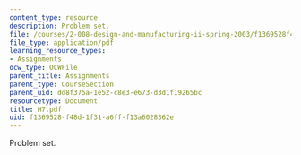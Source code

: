 ```yaml
---
content_type: resource
description: Problem set.
file: /courses/2-008-design-and-manufacturing-ii-spring-2003/f1369528f48d1f31a6fff13a6028362e_H7.pdf
file_type: application/pdf
learning_resource_types:
- Assignments
ocw_type: OCWFile
parent_title: Assignments
parent_type: CourseSection
parent_uid: dd8f375a-1e52-c8e3-e673-d3d1f19265bc
resourcetype: Document
title: H7.pdf
uid: f1369528-f48d-1f31-a6ff-f13a6028362e
---
```

Problem set.

